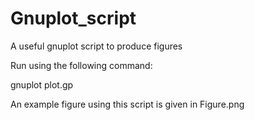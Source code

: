 # Gnuplot_script

A useful gnuplot script to produce figures

Run using the following command:

gnuplot plot.gp

An example figure using this script is given in Figure.png

